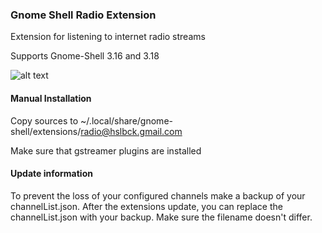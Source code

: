### Gnome Shell Radio Extension

Extension for listening to internet radio streams

Supports Gnome-Shell 3.16 and 3.18

![alt text](https://raw.githubusercontent.com/hslbck/gnome-shell-extension-radio/master/radio-extension.png)

#### Manual Installation

Copy sources to ~/.local/share/gnome-shell/extensions/radio@hslbck.gmail.com

Make sure that gstreamer plugins are installed

#### Update information

To prevent the loss of your configured channels make a backup of your channelList.json.
After the extensions update, you can replace the channelList.json with your backup.
Make sure the filename doesn't differ.
